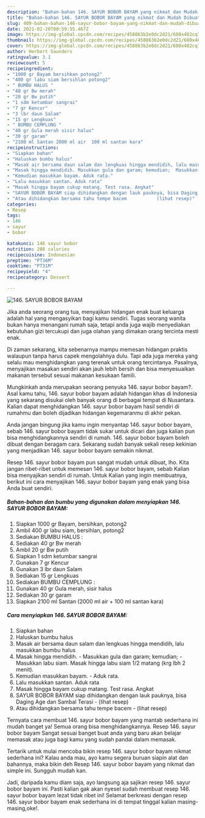 ```yaml
---
description: "Bahan-bahan 146. SAYUR BOBOR BAYAM yang nikmat dan Mudah Dibuat"
title: "Bahan-bahan 146. SAYUR BOBOR BAYAM yang nikmat dan Mudah Dibuat"
slug: 409-bahan-bahan-146-sayur-bobor-bayam-yang-nikmat-dan-mudah-dibuat
date: 2021-02-20T00:59:55.467Z
image: https://img-global.cpcdn.com/recipes/458863b2e0dc2d21/680x482cq70/146-sayur-bobor-bayam-foto-resep-utama.jpg
thumbnail: https://img-global.cpcdn.com/recipes/458863b2e0dc2d21/680x482cq70/146-sayur-bobor-bayam-foto-resep-utama.jpg
cover: https://img-global.cpcdn.com/recipes/458863b2e0dc2d21/680x482cq70/146-sayur-bobor-bayam-foto-resep-utama.jpg
author: Herbert Saunders
ratingvalue: 3.1
reviewcount: 5
recipeingredient:
- "1000 gr Bayam bersihkan potong2"
- "400 gr labu siam bersihlan potong2"
- " BUMBU HALUS "
- "40 gr Bw merah"
- "20 gr Bw putih"
- "1 sdm ketumbar sangrai"
- "7 gr Kencur"
- "3 lbr daun Salam"
- "15 gr Lengkuas"
- " BUMBU CEMPLUNG "
- "40 gr Gula merah sisir halus"
- "30 gr garam"
- "2100 ml Santan 2000 ml air  100 ml santan kara"
recipeinstructions:
- "Siapkan bahan"
- "Haluskan bumbu halus"
- "Masak air bersama daun salam dan lengkuas hingga mendidih, lalu masukkan bumbu halus"
- "Masak hingga mendidih. Masukkan gula dan garam; kemudian;  Masukkan labu siam. Masak hingga labu siam 1/2 matang (krg lbh 2 menit)."
- "Kemudian masukkan bayam. Aduk rata."
- "Lalu masukkan santan. Aduk rata"
- "Masak hingga bayam cukup matang. Test rasa. Angkat"
- "SAYUR BOBOR BAYAM siap dihidangkan dengan lauk pauknya, bisa Daging Age dan Sambal Terasi           (lihat resep)"
- "Atau dihidangkan bersama tahu tempe bacem           (lihat resep)"
categories:
- Resep
tags:
- 146
- sayur
- bobor

katakunci: 146 sayur bobor 
nutrition: 208 calories
recipecuisine: Indonesian
preptime: "PT36M"
cooktime: "PT31M"
recipeyield: "4"
recipecategory: Dessert

---
```



![146. SAYUR BOBOR BAYAM](https://img-global.cpcdn.com/recipes/458863b2e0dc2d21/680x482cq70/146-sayur-bobor-bayam-foto-resep-utama.jpg)

Jika anda seorang orang tua, menyajikan hidangan enak buat keluarga adalah hal yang mengasyikan bagi kamu sendiri. Tugas seorang  wanita bukan hanya menangani rumah saja, tetapi anda juga wajib menyediakan kebutuhan gizi tercukupi dan juga olahan yang dimakan orang tercinta mesti enak.

Di zaman  sekarang, kita sebenarnya mampu memesan hidangan praktis walaupun tanpa harus capek mengolahnya dulu. Tapi ada juga mereka yang selalu mau menghidangkan yang terenak untuk orang tercintanya. Pasalnya, menyajikan masakan sendiri akan jauh lebih bersih dan bisa menyesuaikan makanan tersebut sesuai makanan kesukaan famili. 



Mungkinkah anda merupakan seorang penyuka 146. sayur bobor bayam?. Asal kamu tahu, 146. sayur bobor bayam adalah hidangan khas di Indonesia yang sekarang disukai oleh banyak orang di berbagai tempat di Nusantara. Kalian dapat menghidangkan 146. sayur bobor bayam hasil sendiri di rumahmu dan boleh dijadikan hidangan kegemaranmu di akhir pekan.

Anda jangan bingung jika kamu ingin menyantap 146. sayur bobor bayam, sebab 146. sayur bobor bayam tidak sukar untuk dicari dan juga kalian pun bisa menghidangkannya sendiri di rumah. 146. sayur bobor bayam boleh dibuat dengan beragam cara. Sekarang sudah banyak sekali resep kekinian yang menjadikan 146. sayur bobor bayam semakin nikmat.

Resep 146. sayur bobor bayam pun sangat mudah untuk dibuat, lho. Kita jangan ribet-ribet untuk memesan 146. sayur bobor bayam, sebab Kalian bisa menyajikan sendiri di rumah. Untuk Kalian yang ingin membuatnya, berikut ini cara menyajikan 146. sayur bobor bayam yang enak yang bisa Anda buat sendiri.

<!--inarticleads1-->

##### Bahan-bahan dan bumbu yang digunakan dalam menyiapkan 146. SAYUR BOBOR BAYAM:

1. Siapkan 1000 gr Bayam, bersihkan, potong2
1. Ambil 400 gr labu siam, bersihlan, potong2
1. Sediakan  BUMBU HALUS :
1. Sediakan 40 gr Bw merah
1. Ambil 20 gr Bw putih
1. Siapkan 1 sdm ketumbar sangrai
1. Gunakan 7 gr Kencur
1. Gunakan 3 lbr daun Salam
1. Sediakan 15 gr Lengkuas
1. Sediakan  BUMBU CEMPLUNG :
1. Gunakan 40 gr Gula merah, sisir halus
1. Sediakan 30 gr garam
1. Siapkan 2100 ml Santan (2000 ml air + 100 ml santan kara)




<!--inarticleads2-->

##### Cara menyiapkan 146. SAYUR BOBOR BAYAM:

1. Siapkan bahan
1. Haluskan bumbu halus
1. Masak air bersama daun salam dan lengkuas hingga mendidih, lalu masukkan bumbu halus
1. Masak hingga mendidih. - Masukkan gula dan garam; kemudian;  - Masukkan labu siam. Masak hingga labu siam 1/2 matang (krg lbh 2 menit).
1. Kemudian masukkan bayam. - Aduk rata.
1. Lalu masukkan santan. Aduk rata
1. Masak hingga bayam cukup matang. Test rasa. Angkat
1. SAYUR BOBOR BAYAM siap dihidangkan dengan lauk pauknya, bisa Daging Age dan Sambal Terasi -           (lihat resep)
1. Atau dihidangkan bersama tahu tempe bacem -           (lihat resep)




Ternyata cara membuat 146. sayur bobor bayam yang mantab sederhana ini mudah banget ya! Semua orang bisa menghidangkannya. Resep 146. sayur bobor bayam Sangat sesuai banget buat anda yang baru akan belajar memasak atau juga bagi kamu yang sudah pandai dalam memasak.

Tertarik untuk mulai mencoba bikin resep 146. sayur bobor bayam nikmat sederhana ini? Kalau anda mau, ayo kamu segera buruan siapin alat dan bahannya, maka bikin deh Resep 146. sayur bobor bayam yang nikmat dan simple ini. Sungguh mudah kan. 

Jadi, daripada kamu diam saja, ayo langsung aja sajikan resep 146. sayur bobor bayam ini. Pasti kalian gak akan nyesel sudah membuat resep 146. sayur bobor bayam lezat tidak ribet ini! Selamat berkreasi dengan resep 146. sayur bobor bayam enak sederhana ini di tempat tinggal kalian masing-masing,oke!.


